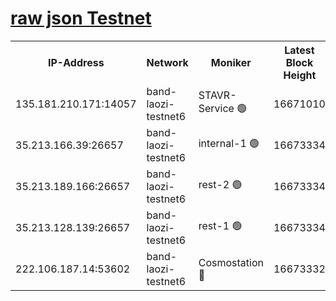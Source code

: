 
[raw json Testnet](https://rpc-check.bandt.stavr.tech/bandt/rpcbandt_result.json)
=

<table><tr><th>IP-Address</th><th>Network</th><th>Moniker</th><th>Latest Block Height</th><th>Earliest Block Height</th><th>Catching Up</th><th>Tx Index</th><th>Voting Power</th><th>Scan Time</th></tr><tr><td>135.181.210.171:14057</td><td>band-laozi-testnet6</td><td>STAVR-Service 🟢</td><td>16671010</td><td>15322501</td><td>False</td><td>on</td><td>0</td><td>2024-03-11T05:55:46.654381222UTC</td></tr><tr><td>35.213.166.39:26657</td><td>band-laozi-testnet6</td><td>internal-1 🟢</td><td>16673334</td><td>16573334</td><td>False</td><td>on</td><td>0</td><td>2024-03-11T05:55:48.842688099UTC</td></tr><tr><td>35.213.189.166:26657</td><td>band-laozi-testnet6</td><td>rest-2 🟢</td><td>16673334</td><td>16573334</td><td>False</td><td>on</td><td>0</td><td>2024-03-11T05:55:49.721065235UTC</td></tr><tr><td>35.213.128.139:26657</td><td>band-laozi-testnet6</td><td>rest-1 🟢</td><td>16673334</td><td>16573334</td><td>False</td><td>on</td><td>0</td><td>2024-03-11T05:55:50.583774748UTC</td></tr><tr><td>222.106.187.14:53602</td><td>band-laozi-testnet6</td><td>Cosmostation 🔴</td><td>16673332</td><td>16668001</td><td>False</td><td>on</td><td>2203686</td><td>2024-03-11T05:55:47.983476566UTC</td></tr></table>
